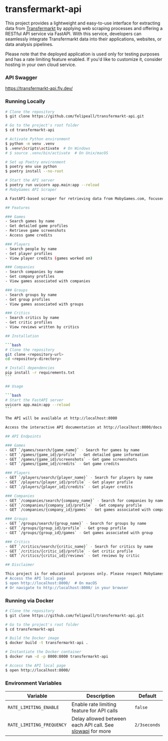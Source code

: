 # transfermarkt-api

This project provides a lightweight and easy-to-use interface for extracting data from [Transfermarkt](https://www.transfermarkt.com/) 
by applying web scraping processes and offering a RESTful API service via FastAPI. With this service, developers can 
seamlessly integrate Transfermarkt data into their applications, websites, or data analysis pipelines.

Please note that the deployed application is used only for testing purposes and has a rate limiting 
feature enabled. If you'd like to customize it, consider hosting in your own cloud service. 

### API Swagger
https://transfermarkt-api.fly.dev/

### Running Locally

````bash
# Clone the repository
$ git clone https://github.com/felipeall/transfermarkt-api.git

# Go to the project's root folder
$ cd transfermarkt-api

# Activate Python environment
$ python -m venv .venv
$ .venv\Scripts\activate  # On Windows
# $ source .venv/bin/activate  # On Unix/macOS

# Set up Poetry environment
$ poetry env use python
$ poetry install --no-root

# Start the API server
$ poetry run uvicorn app.main:app --reload
# MobyGames API Scraper

A FastAPI-based scraper for retrieving data from MobyGames.com, focused on providing structured access to information about games, players (people), companies, groups, and critics.

## Features

### Games
- Search games by name
- Get detailed game profiles
- Retrieve game screenshots
- Access game credits

### Players
- Search people by name
- Get player profiles
- View player credits (games worked on)

### Companies
- Search companies by name
- Get company profiles
- View games associated with companies

### Groups
- Search groups by name
- Get group profiles
- View games associated with groups

### Critics
- Search critics by name
- Get critic profiles
- View reviews written by critics

## Installation

```bash
# Clone the repository
git clone <repository-url>
cd <repository-directory>

# Install dependencies
pip install -r requirements.txt
```

## Usage

```bash
# Start the FastAPI server
uvicorn app.main:app --reload
```

The API will be available at http://localhost:8000

Access the interactive API documentation at http://localhost:8000/docs

## API Endpoints

### Games
- GET `/games/search/{game_name}` - Search for games by name
- GET `/games/{game_id}/profile` - Get detailed game information
- GET `/games/{game_id}/screenshots` - Get game screenshots
- GET `/games/{game_id}/credits` - Get game credits

### Players
- GET `/players/search/{player_name}` - Search for players by name
- GET `/players/{player_id}/profile` - Get player profile
- GET `/players/{player_id}/credits` - Get player credits

### Companies
- GET `/companies/search/{company_name}` - Search for companies by name
- GET `/companies/{company_id}/profile` - Get company profile
- GET `/companies/{company_id}/games` - Get games associated with company

### Groups
- GET `/groups/search/{group_name}` - Search for groups by name
- GET `/groups/{group_id}/profile` - Get group profile
- GET `/groups/{group_id}/games` - Get games associated with group

### Critics
- GET `/critics/search/{critic_name}` - Search for critics by name
- GET `/critics/{critic_id}/profile` - Get critic profile
- GET `/critics/{critic_id}/reviews` - Get reviews by critic

## Disclaimer

This project is for educational purposes only. Please respect MobyGames' terms of service and robots.txt when using this scraper. Consider adding appropriate rate limiting and caching to avoid overwhelming their servers.
# Access the API local page
$ open http://localhost:8000/  # On macOS
# Or navigate to http://localhost:8000/ in your browser
````

### Running via Docker

````bash
# Clone the repository
$ git clone https://github.com/felipeall/transfermarkt-api.git

# Go to the project's root folder
$ cd transfermarkt-api

# Build the Docker image
$ docker build -t transfermarkt-api . 

# Instantiate the Docker container
$ docker run -d -p 8000:8000 transfermarkt-api

# Access the API local page
$ open http://localhost:8000/
````

### Environment Variables

| Variable                  | Description                                               | Default      |
|---------------------------|-----------------------------------------------------------|--------------|
| `RATE_LIMITING_ENABLE`    | Enable rate limiting feature for API calls                | `false`      |
| `RATE_LIMITING_FREQUENCY` | Delay allowed between each API call. See [slowapi](https://slowapi.readthedocs.io/en/latest/) for more | `2/3seconds` |
